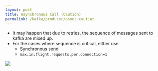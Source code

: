 ```yaml
---
layout: post
title: Asynchronous Call (Caution)
permalink: /kafka/producer/async-caution
---
```


- It may happen that due to retries, the sequence of messages sent to kafka are mixed up.
- For the cases where sequence is critical, either use
  - Synchronous send
  - `max.in.flight.requests.per.connection=1`

![]({{site.cdn}}/kafka/producer-async-batch.png)
